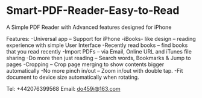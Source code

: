 # Smart-PDF-Reader-Easy-to-Read

A Simple PDF Reader with Advanced features designed for iPhone

Features:
-Universal app – Support for iPhone
-iBooks- like design – reading experience with simple User Interface
-Recently read books – find books that you read recently
-Import PDFs – via Email, Online URL and iTunes file sharing
-Do more then just reading – Search words, Bookmarks & Jump to pages
-Cropping – Crop page merging to show contents bigger automatically
-No more pinch in/out – Zoom in/out with double tap.
-Fit document to device size automatically when rotating.

Tel: +442076399568
Email: do459i@163.com 
